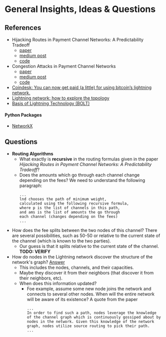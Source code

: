 # General Insights, Ideas & Questions
## References
- Hijacking Routes in Payment Channel Networks: A Predictability Tradeoff
   - [paper](https://arxiv.org/pdf/1909.06890.pdf)
   - [medium post](https://medium.com/blockchains-huji/route-hijacking-and-dos-in-off-chain-networks-37ce6f54aa26)
   - [code](https://github.cs.huji.ac.il/saart/saart-lightning)
- Congestion Attacks in Payment Channel Networks
   - [paper](https://arxiv.org/pdf/2002.06564.pdf)
   - [medium post](https://medium.com/blockchains-huji/congestion-attacks-in-payment-channel-networks-b7ac37208389)
   - [code](https://github.com/ayeletmz/Lightning-Network-Congestion-Attacks)
- [Coindesk: You can now get paid (a little) for using bitcoin’s lightning network.](https://www.coindesk.com/you-can-now-get-paid-a-little-for-using-bitcoins-lightning-network)
- [Lightning network: how to explore the topology](https://medium.com/coinmonks/lightning-network-how-to-explore-the-topology-32f234f4287f)
- [Basis of Lightning Technology (BOLT)](https://github.com/lightningnetwork/lightning-rfc/blob/master/00-introduction.md)

#### Python Packages
- [NetworkX](https://networkx.github.io/documentation/latest/tutorial.html)

## Questions
- **Routing Algorithms**
  - What exactly is **recursive** in the routing formulas given in the paper 
    *Hijacking Routes in Payment Channel Networks: A Predictability Tradeoff*?
  - Does the amounts which go through each channel change depending on the fees? 
    We need to understand the following paragraph:
    ```text
    ...
    lnd chooses the path of minimum weight, 
    calculated using the following recursive formula, 
    where p is the list of channels in this path, 
    and ams is the list of amounts the go through 
    each channel (changes depending on the fees)
    ...
    ```
- How does the fee splits between the two nodes of this channel?
  There are several possibilities, such as 50-50 or relative to the current state of the channel 
  (which is known to the two parties). 
  - Our guess is that it splits relative to the current state of the channel. **TODO: VERIFY** 
- How do nodes in the Lightning network discover the structure of the network's graph? [Answer](https://bitcoin.stackexchange.com/questions/87585/how-do-new-nodes-learn-the-topology-of-lightning-network)
  - This includes the nodes, channels, and their capacities. 
  - Maybe they discover it from their neighbors (that discover it from their neighbors, etc). 
  - When does this information updated?
    - Foe example, assume some new node joins the network and connects to several other nodes. When will the entire
      network will be aware of its existence? A quote from the paper
      ```text
      ...
      In order to find such a path, nodes leverage the knowledge
      of the channel graph which is continuously gossiped about by
      nodes in the network. Given this knowledge of the network
      graph, nodes utilize source routing to pick their path.
      ...
      ```

